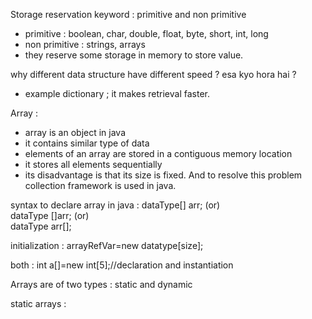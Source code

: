 
Storage reservation keyword : primitive and non primitive 
- primitive : boolean, char, double, float, byte, short, int, long
- non primitive : strings, arrays
- they reserve some storage in memory to store value.




why different data structure have different speed ? esa kyo hora hai ? 
- example dictionary ; it makes retrieval faster.

Array :
- array is an object in java
- it contains similar type of data
- elements of an array are stored in a contiguous memory location
- it stores all elements sequentially
- its disadvantage is that its size is fixed. And to resolve this problem collection framework is used in java.

syntax to declare array in java :
dataType[] arr; (or)  
dataType []arr; (or)  
dataType arr[];  

initialization : 
arrayRefVar=new datatype[size];  

both : 
int a[]=new int[5];//declaration and instantiation  





Arrays are of two types : static and dynamic 

static arrays : 
